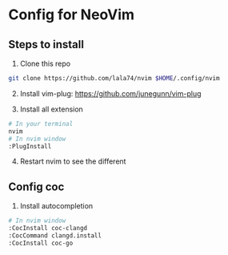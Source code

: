 # Config for NeoVim

## Steps to install

1. Clone this repo

```Bash
git clone https://github.com/lala74/nvim $HOME/.config/nvim
```

2. Install vim-plug: https://github.com/junegunn/vim-plug

3. Install all extension

```bash
# In your terminal
nvim
# In nvim window
:PlugInstall
```

4. Restart nvim to see the different

## Config coc

1. Install autocompletion

```bash
# In nvim window
:CocInstall coc-clangd
:CocCommand clangd.install
:CocInstall coc-go
```
